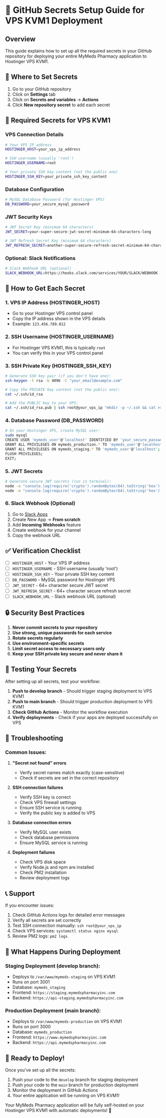 # 🔐 GitHub Secrets Setup Guide for VPS KVM1 Deployment

## Overview
This guide explains how to set up all the required secrets in your GitHub repository for deploying your entire MyMeds Pharmacy application to Hostinger VPS KVM1.

## 📍 Where to Set Secrets

1. Go to your GitHub repository
2. Click on **Settings** tab
3. Click on **Secrets and variables** → **Actions**
4. Click **New repository secret** to add each secret

## 🔑 Required Secrets for VPS KVM1

### **VPS Connection Details**
```bash
# Your VPS IP address
HOSTINGER_HOST=your_vps_ip_address

# SSH username (usually 'root')
HOSTINGER_USERNAME=root

# Your private SSH key content (not the public one)
HOSTINGER_SSH_KEY=your_private_ssh_key_content
```

### **Database Configuration**
```bash
# MySQL Database Password (for Hostinger VPS)
DB_PASSWORD=your_secure_mysql_password
```

### **JWT Security Keys**
```bash
# JWT Secret Key (minimum 64 characters)
JWT_SECRET=your-super-secure-jwt-secret-minimum-64-characters-long

# JWT Refresh Secret Key (minimum 64 characters)
JWT_REFRESH_SECRET=another-super-secure-refresh-secret-minimum-64-characters-long
```

### **Optional: Slack Notifications**
```bash
# Slack Webhook URL (optional)
SLACK_WEBHOOK_URL=https://hooks.slack.com/services/YOUR/SLACK/WEBHOOK
```

## 🚀 How to Get Each Secret

### **1. VPS IP Address (HOSTINGER_HOST)**
- Go to your Hostinger VPS control panel
- Copy the IP address shown in the VPS details
- Example: `123.456.789.012`

### **2. SSH Username (HOSTINGER_USERNAME)**
- For Hostinger VPS KVM1, this is typically `root`
- You can verify this in your VPS control panel

### **3. SSH Private Key (HOSTINGER_SSH_KEY)**
```bash
# Generate SSH key pair (if you don't have one):
ssh-keygen -t rsa -b 4096 -C "your_email@example.com"

# Copy the PRIVATE key content (not the public one):
cat ~/.ssh/id_rsa

# Add the PUBLIC key to your VPS:
cat ~/.ssh/id_rsa.pub | ssh root@your_vps_ip "mkdir -p ~/.ssh && cat >> ~/.ssh/authorized_keys"
```

### **4. Database Password (DB_PASSWORD)**
```bash
# On your Hostinger VPS, create MySQL user:
sudo mysql
CREATE USER 'mymeds_user'@'localhost' IDENTIFIED BY 'your_secure_password';
GRANT ALL PRIVILEGES ON mymeds_production.* TO 'mymeds_user'@'localhost';
GRANT ALL PRIVILEGES ON mymeds_staging.* TO 'mymeds_user'@'localhost';
FLUSH PRIVILEGES;
EXIT;
```

### **5. JWT Secrets**
```bash
# Generate secure JWT secrets (run in terminal):
node -e "console.log(require('crypto').randomBytes(64).toString('hex'))"
node -e "console.log(require('crypto').randomBytes(64).toString('hex'))"
```

### **6. Slack Webhook (Optional)**
1. Go to [Slack Apps](https://api.slack.com/apps)
2. Create New App → **From scratch**
3. Add **Incoming Webhooks** feature
4. Create webhook for your channel
5. Copy the webhook URL

## ✅ Verification Checklist

- [ ] `HOSTINGER_HOST` - Your VPS IP address
- [ ] `HOSTINGER_USERNAME` - SSH username (usually 'root')
- [ ] `HOSTINGER_SSH_KEY` - Your private SSH key content
- [ ] `DB_PASSWORD` - MySQL password for Hostinger VPS
- [ ] `JWT_SECRET` - 64+ character secure JWT secret
- [ ] `JWT_REFRESH_SECRET` - 64+ character secure refresh secret
- [ ] `SLACK_WEBHOOK_URL` - Slack webhook URL (optional)

## 🔒 Security Best Practices

1. **Never commit secrets to your repository**
2. **Use strong, unique passwords for each service**
3. **Rotate secrets regularly**
4. **Use environment-specific secrets**
5. **Limit secret access to necessary users only**
6. **Keep your SSH private key secure and never share it**

## 🧪 Testing Your Secrets

After setting up all secrets, test your workflow:

1. **Push to develop branch** - Should trigger staging deployment to VPS KVM1
2. **Push to main branch** - Should trigger production deployment to VPS KVM1
3. **Check GitHub Actions** - Monitor the workflow execution
4. **Verify deployments** - Check if your apps are deployed successfully on VPS

## 🚨 Troubleshooting

### **Common Issues:**

1. **"Secret not found" errors**
   - Verify secret names match exactly (case-sensitive)
   - Check if secrets are set in the correct repository

2. **SSH connection failures**
   - Verify SSH key is correct
   - Check VPS firewall settings
   - Ensure SSH service is running
   - Verify the public key is added to VPS

3. **Database connection errors**
   - Verify MySQL user exists
   - Check database permissions
   - Ensure MySQL service is running

4. **Deployment failures**
   - Check VPS disk space
   - Verify Node.js and npm are installed
   - Check PM2 installation
   - Review deployment logs

## 📞 Support

If you encounter issues:
1. Check GitHub Actions logs for detailed error messages
2. Verify all secrets are set correctly
3. Test SSH connection manually: `ssh root@your_vps_ip`
4. Check VPS services: `systemctl status nginx mysql`
5. Review PM2 logs: `pm2 logs`

## 🎯 What Happens During Deployment

### **Staging Deployment (develop branch):**
- Deploys to `/var/www/mymeds-staging` on VPS KVM1
- Runs on port 3001
- Database: `mymeds_staging`
- Frontend: `https://staging.mymedspharmacyinc.com`
- Backend: `https://api-staging.mymedspharmacyinc.com`

### **Production Deployment (main branch):**
- Deploys to `/var/www/mymeds-production` on VPS KVM1
- Runs on port 3000
- Database: `mymeds_production`
- Frontend: `https://www.mymedspharmacyinc.com`
- Backend: `https://api.mymedspharmacyinc.com`

## 🚀 Ready to Deploy!

Once you've set up all the secrets:
1. Push your code to the `develop` branch for staging deployment
2. Push your code to the `main` branch for production deployment
3. Monitor the deployment in GitHub Actions
4. Your entire application will be running on VPS KVM1!

Your MyMeds Pharmacy application will be fully self-hosted on your Hostinger VPS KVM1 with automatic deployments! 🎉
